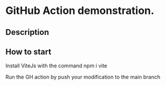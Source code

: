 # GitHub Action demonstration.

## Description

## How to start

Install ViteJs with the command npm i vite

Run the GH action by push your modification to the main branch
